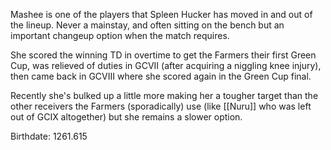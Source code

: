 Mashee is one of the players that Spleen Hucker has moved in and out of the lineup. Never a mainstay, and often sitting on the bench but an important changeup option when the match requires.

She scored the winning TD in overtime to get the Farmers their first Green Cup, was relieved of duties in GCVII (after acquiring a niggling knee injury), then came back in GCVIII where she scored again in the Green Cup final.

Recently she's bulked up a little more making her a tougher target than the other receivers the Farmers (sporadically) use (like [[Nuru]] who was left out of GCIX altogether) but she remains a slower option.

Birthdate: 1261.615